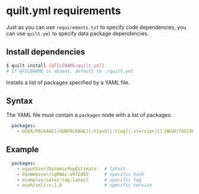 # quilt.yml requirements

Just as you can use `requirements.txt` to specify code dependencies, you can use `quilt.yml` to specify data package dependencies.

## Install dependencies

```bash
$ quilt install [@FILENAME=quilt.yml]
# If @FILENAME is absent, default to ./quilt.yml
```

Installs a list of packages specified by a YAML file.

## Syntax

The YAML file must contain a `packages` node with a list of packages:

```yaml
  packages:
    - USER/PACKAGE[/SUBPACKAGE][:h[ash]|:t[ag]|:v[ersion]][:HASH|TAG|VERSION]
```

## Example

```yaml
  packages:
    - vgauthier/DynamicPopEstimate   # latest
    - danWebster/sgRNAs:a972d92      # specific hash
    - examples/sales:tag:latest      # specific tag
    - asah/snli:v:1.0                # specific version
```

